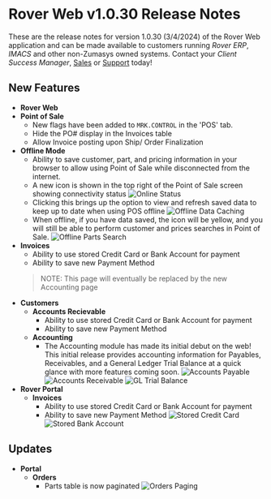 # Rover Web v1.0.30 Release Notes

<badge text= "Version 1.0.30" vertical="middle" />

<PageHeader />

These are the release notes for version 1.0.30 (3/4/2024) of the Rover Web application and can be made available to customers running _Rover ERP_, _IMACS_ and other non-Zumasys owned systems. Contact your _Client Success Manager_, [Sales](mailto:sales@zumasys.com?subject=Rover%20Web%20v1.0.28) or [Support](mailto:help@zumasys.com?subject=Rover%20Web%20v1.0.28) today!

## New Features

-  **Rover Web**
  - **Point of Sale** 
    - New flags have been added to `MRK.CONTROL` in the 'POS' tab.
    - Hide the PO# display in the Invoices table
    - Allow Invoice posting upon Ship/ Order Finalization
  - **Offline Mode**
    - Ability to save customer, part, and pricing information in your browser to allow using Point of Sale while disconnected from the internet.
    - A new icon is shown in the top right of the Point of Sale screen showing connectivity status
      ![Online Status](/assets/img/screenshots/release-notes/rover-web-1.0.30/pos-online.png)
    - Clicking this brings up the option to view and refresh saved data to keep up to date when using POS offline
      ![Offline Data Caching](/assets/img/screenshots/release-notes/rover-web-1.0.30/pos-caching.png)
    - When offline, if you have data saved, the icon will be yellow, and you will still be able to perform customer and prices searches in Point of Sale.
      ![Offline Parts Search](/assets/img/screenshots/release-notes/rover-web-1.0.30/pos-offline-parts-search.png)
  - **Invoices**
    - Ability to use stored Credit Card or Bank Account for payment
    - Ability to save new Payment Method
    > NOTE: This page will eventually be replaced by the new Accounting page
  - **Customers**
    - **Accounts Recievable**
      - Ability to use stored Credit Card or Bank Account for payment
      - Ability to save new Payment Method
    - **Accounting**
      - The Accounting module has made its initial debut on the web! This initial release provides accounting information for Payables, Receivables, and a General Ledger Trial Balance at a quick glance with more features coming soon.
	![Accounts Payable](/assets/img/screenshots/release-notes/rover-web-1.0.30/accounting-ap.png)
	![Accounts Receivable](/assets/img/screenshots/release-notes/rover-web-1.0.30/accounting-ar.png)
	![GL Trial Balance](/assets/img/screenshots/release-notes/rover-web-1.0.30/accounting-gl.png)
  - **Rover Portal**
    - **Invoices**
      - Ability to use stored Credit Card or Bank Account for payment
      - Ability to save new Payment Method
        ![Stored Credit Card](/assets/img/screenshots/release-notes/rover-web-1.0.30/cc.png)
        ![Stored Bank Account](/assets/img/screenshots/release-notes/rover-web-1.0.30/ach.png)

## Updates
	
-  **Portal**
	- **Orders** 
		- Parts table is now paginated
        	![Orders Paging](/assets/img/screenshots/release-notes/rover-web-1.0.30/paging.png)
 
<PageFooter />
